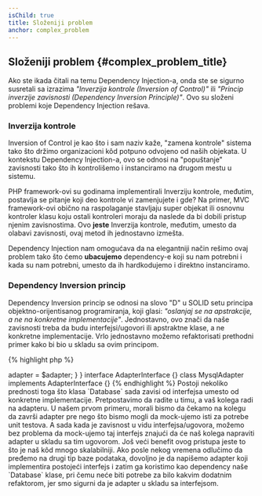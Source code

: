 ```yaml
---
isChild: true
title: Složeniji problem
anchor: complex_problem
---
```


## Složeniji problem {#complex_problem_title}

Ako ste ikada čitali na temu Dependency Injection-a, onda ste se sigurno susretali sa izrazima *"Inverzija kontrole (Inversion of Control)"*
ili *"Princip inverzije zavisnosti (Dependency Inversion Principle)"*. Ovo su složeni problemi koje Dependency Injection rešava.

### Inverzija kontrole

Inversion of Control je kao što i sam naziv kaže, "zamena kontrole" sistema tako što držimo organizacioni kôd potpuno
odvojeno od naših objekata. U kontekstu Dependency Injection-a, ovo se odnosi na "popuštanje" zavisnosti tako što ih
kontrolišemo i instanciramo na drugom mestu u sistemu.

PHP framework-ovi su godinama implementirali Inverziju kontrole, međutim, postavlja se pitanje koji deo kontrole vi zamenjujete
i gde? Na primer, MVC framework-ovi obično na raspolaganje stavljaju super objekat ili osnovnu kontroler klasu koju ostali
kontroleri moraju da naslede da bi dobili pristup njenim zavisnostima. Ovo **jeste** Inverzija kontrole, međutim, umesto
da olabavi zavisnosti, ovaj metod ih jednostavno izmešta.

Dependency Injection nam omogućava da na elegantniji način rešimo ovaj problem tako što ćemo **ubacujemo**
dependency-e koji su nam potrebni i kada su nam potrebni, umesto da ih hardkodujemo i direktno instanciramo.

### Dependency Inversion princip

Dependency Inversion princip se odnosi na slovo "D" u SOLID setu principa objektno-orijentisanog programiranja, koji glasi:
*"oslanjaj se na apstrakcije, a ne na konkretne implementacije"*. Jednostavno, ovo znači da naše zavisnosti treba da budu
interfejsi/ugovori ili apstraktne klase, a ne konkretne implementacije. Vrlo jednostavno možemo refaktorisati prethodni primer kako bi bio
u skladu sa ovim principom.

{% highlight php %}
<?php
namespace Database;

class Database
{
    protected $adapter;

    public function __construct(AdapterInterface $adapter)
    {
        $this->adapter = $adapter;
    }
}

interface AdapterInterface {}

class MysqlAdapter implements AdapterInterface {}
{% endhighlight %}

Postoji nekoliko prednosti toga što klasa `Database` sada zavisi od interfejsa umesto od konkretne implementacije.

Pretpostavimo da radite u timu, a vaš kolega radi na adapteru. U našem prvom primeru, morali bismo da čekamo na kolegu da završi adapter pre nego što
bismo mogli da mock-ujemo isti za potrebe unit testova. A sada kada je zavisnost u vidu interfejsa/ugovora, možemo bez problema da
mock-ujemo taj interfejs znajući da će naš kolega napraviti adapter u skladu sa tim ugovorom.

Još veći benefit ovog pristupa jeste to što je naš kôd mnogo skalabilniji. Ako posle nekog vremena odlučimo da pređemo na drugi tip baze podataka,
dovoljno je da napišemo adapter koji implementira postojeći interfejs i zatim ga koristimo kao dependency naše `Database` klase, pri čemu neće biti
potrebe za bilo kakvim dodatnim refaktorom, jer smo sigurni da je adapter u skladu sa interfejsom.
